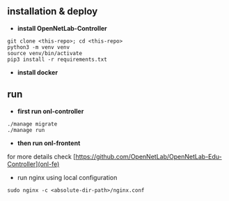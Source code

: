 ## installation & deploy

- __install OpenNetLab-Controller__

```
git clone <this-repo>; cd <this-repo>
python3 -m venv venv
source venv/bin/activate
pip3 install -r requirements.txt
```

- __install docker__

## run

- __first run onl-controller__

```
./manage migrate
./manage run
```

- __then run onl-frontent__

for more details check [https://github.com/OpenNetLab/OpenNetLab-Edu-Controller](onl-fe)

- run nginx using local configuration

```
sudo nginx -c <absolute-dir-path>/nginx.conf
```
